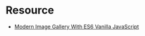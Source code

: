 # Resource
- [Modern Image Gallery With ES6 Vanilla JavaScript](https://www.youtube.com/watch?v=afoxd5b0bJo)